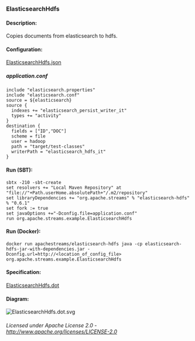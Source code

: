 ### ElasticsearchHdfs

#### Description:

Copies documents from elasticsearch to hdfs.

#### Configuration:

[ElasticsearchHdfs.json](ElasticsearchHdfs.json "ElasticsearchHdfs.json" )

##### application.conf

    include "elasticsearch.properties"
    include "elasticsearch.conf"
    source = ${elasticsearch}
    source {
      indexes += "elasticsearch_persist_writer_it"
      types += "activity"
    }
    destination {
      fields = ["ID","DOC"]
      scheme = file
      user = hadoop
      path = "target/test-classes"
      writerPath = "elasticsearch_hdfs_it"
    }
        
#### Run (SBT):

    sbtx -210 -sbt-create
    set resolvers += "Local Maven Repository" at "file://"+Path.userHome.absolutePath+"/.m2/repository"
    set libraryDependencies += "org.apache.streams" % "elasticsearch-hdfs" % "0.6.1"
    set fork := true
    set javaOptions +="-Dconfig.file=application.conf"
    run org.apache.streams.example.ElasticsearchHdfs

#### Run (Docker):

    docker run apachestreams/elasticsearch-hdfs java -cp elasticsearch-hdfs-jar-with-dependencies.jar -Dconfig.url=http://<location_of_config_file> org.apache.streams.example.ElasticsearchHdfs

#### Specification:

[ElasticsearchHdfs.dot](ElasticsearchHdfs.dot "ElasticsearchHdfs.dot" )

#### Diagram:

![ElasticsearchHdfs.dot.svg](./ElasticsearchHdfs.dot.svg)

###### Licensed under Apache License 2.0 - http://www.apache.org/licenses/LICENSE-2.0